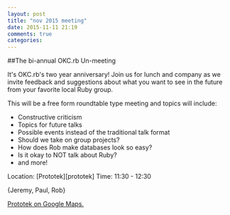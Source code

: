 ```yaml
---
layout: post
title: "nov 2015 meeting"
date: 2015-11-11 21:19
comments: true
categories:
---
```


##The bi-annual OKC.rb Un-meeting

It's OKC.rb's two year anniversary!
Join us for lunch and company as we invite feedback and suggestions about what you want to see in the future from your favorite local Ruby group.

This will be a free form roundtable type meeting and topics will include:

  * Constructive criticism
  * Topics for future talks
  * Possible events instead of the traditional talk format
  * Should we take on group projects?
  * How does Rob make databases look so easy?
  * Is it okay to NOT talk about Ruby?
  * and more!

Location: [Prototek][prototek]
Time: 11:30 - 12:30

{Jeremy, Paul, Rob}

<a href="https://www.google.com/maps/place/401+NW+10th+St/@35.478527,-97.519417,17z/data=!3m1!4b1!4m2!3m1!1s0x87b21733fd30d655:0xce3a1cd9b95c8415">Prototek on Google Maps.</a>
